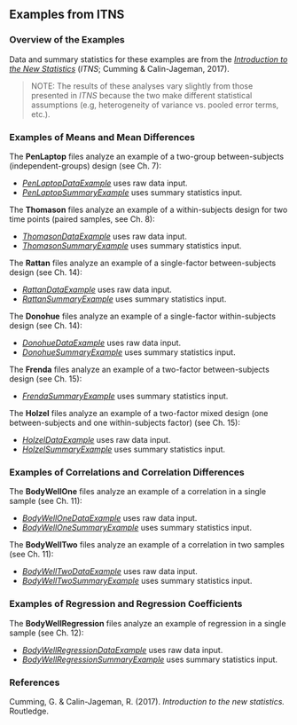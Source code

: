 ## Examples from ITNS

### Overview of the Examples

Data and summary statistics for these examples are from the *[Introduction to the New Statistics](https://thenewstatistics.com/itns/ "Introduction to the New Statistics")* (*ITNS*; Cumming & Calin-Jageman, 2017).

> NOTE: The results of these analyses vary slightly from those presented in *ITNS* because the two make different statistical assumptions (e.g, heterogeneity of variance vs. pooled error terms, etc.).

### Examples of Means and Mean Differences

The **PenLaptop** files analyze an example of a two-group between-subjects (independent-groups) design (see Ch. 7):

- [*PenLaptopDataExample*](./PenLaptopDataExample.md) uses raw data input.
- [*PenLaptopSummaryExample*](./PenLaptopSummaryExample.md) uses summary statistics input.

The **Thomason** files analyze an example of a within-subjects design for two time points (paired samples, see Ch. 8):

- [*ThomasonDataExample*](./ThomasonDataExample.md) uses raw data input.
- [*ThomasonSummaryExample*](./ThomasonSummaryExample.md) uses summary statistics input.

The **Rattan** files analyze an example of a single-factor between-subjects design (see Ch. 14):

- [*RattanDataExample*](./RattanDataExample.md) uses raw data input.
- [*RattanSummaryExample*](./RattanSummaryExample.md) uses summary statistics input.

The **Donohue** files analyze an example of a single-factor within-subjects design (see Ch. 14):

- [*DonohueDataExample*](./DonohueDataExample.md) uses raw data input.
- [*DonohueSummaryExample*](./DonohueSummaryExample.md) uses summary statistics input.

The **Frenda** files analyze an example of a two-factor between-subjects design (see Ch. 15):

- [*FrendaSummaryExample*](./FrendaSummaryExample.md) uses summary statistics input.

The **Holzel** files analyze an example of a two-factor mixed design (one between-subjects and one within-subjects factor) (see Ch. 15):

- [*HolzelDataExample*](./HolzelDataExample.md) uses raw data input.
- [*HolzelSummaryExample*](./HolzelSummaryExample.md) uses summary statistics input.

### Examples of Correlations and Correlation Differences

The **BodyWellOne** files analyze an example of a correlation in a single sample (see Ch. 11):

- [*BodyWellOneDataExample*](./BodyWellOneDataExample.md) uses raw data input.
- [*BodyWellOneSummaryExample*](./BodyWellOneSummaryExample.md) uses summary statistics input.

The **BodyWellTwo** files analyze an example of a correlation in two samples (see Ch. 11):

- [*BodyWellTwoDataExample*](./BodyWellTwoDataExample.md) uses raw data input.
- [*BodyWellTwoSummaryExample*](./BodyWellTwoSummaryExample.md) uses summary statistics input.

### Examples of Regression and Regression Coefficients

The **BodyWellRegression** files analyze an example of regression in a single sample (see Ch. 12):

- [*BodyWellRegressionDataExample*](./BodyWellRegressionDataExample.md) uses raw data input.
- [*BodyWellRegressionSummaryExample*](./BodyWellRegressionSummaryExample.md) uses summary statistics input.

### References

Cumming, G. & Calin-Jageman, R. (2017). *Introduction to the new statistics.* Routledge.
